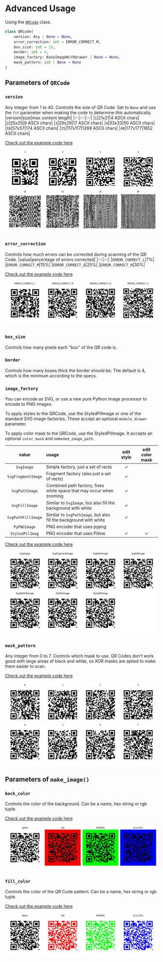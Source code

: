 # Advanced Usage
Using the [`QRCode`](../qrcode/main.py#L77) class.
```python
class QRCode(
    version: Any | None = None,
    error_correction: int = ERROR_CORRECT_M,
    box_size: int = 10,
    border: int = 4,
    image_factory: BaseImageWithDrawer | None = None,
    mask_pattern: int | None = None
)
```

## Parameters of `QRCode`

### `version`
Any integer from 1 to 40. Controlls the size of QR Code. Set to `None` and use the `fit` parameter when making the code to determine this automatically.
|version|size|max content length|
|:-:|:-:|:-:|
|`1`|21x21|4 ASCII chars|
|`2`|25x25|9 ASCII chars|
|`3`|29x29|17 ASCII chars|
|`4`|33x33|50 ASCII chars|
|`10`|57x57|174 ASCII chars|
|`25`|117x117|1269 ASCII chars|
|`40`|177x177|1852 ASCII chars|

[Check out the example code here](./examples/version.py)

![](./examples/version.png)


### `error_correction`
Controls how much errors can be corrected during scanning of the QR Code.
|value|percentage of errors corrected|
|:-:|:-:|
|`ERROR_CORRECT_L`|7%|
|`ERROR_CORRECT_M`|15%|
|`ERROR_CORRECT_Q`|25%|
|`ERROR_CORRECT_H`|30%|

[Check out the example code here](./examples/error_correction.py)

![](./examples/error_correction.png)


### `box_size`
Controls how many pixels each "box" of the QR code is.


### `border`
Controls how many boxes thick the border should be. The default is 4, which is the minimum according to the specs.


### `image_factory`
You can encode as SVG, or use a new pure Python image processor to encode to PNG images.

To apply styles to the QRCode, use the StyledPilImage or one of the standard SVG image factories. These accept an optional `module_drawer` parameter.

To apply color mask to the QRCode, use the StyledPilImage. It accepts an optional `color_mask` and `embeded_image_path`.

|value|usage|edit style|edit color mask|
|:-:|:-|:-:|:-:|
|`SvgImage`|Simple factory, just a set of rects|&check;||
|`SvgFragmentImage`|Fragment factory (also just a set of rects)|&check;||
|`SvgPathImage`|Combined path factory, fixes white space that may occur when zooming|&check;||
|`SvgFillImage`|Similar to `SvgImage`, but also fill the background with white|&check;||
|`SvgPathFillImage`|Similar to `SvgPathImage`, but also fill the background with white|&check;||
|`PyPNGImage`|PNG encoder that uses pypng|||
|`StyledPilImag`|PNG encoder that uses Pillow|&check;|&check;|

[Check out the example code here](./examples/image_factory.py)

![](./examples/image_factory.png)


### `mask_pattern`
Any integer from 0 to 7. Controls which mask to use. QR Codes don't work good with large areas of black and white, so XOR masks are aplied to make them easier to scan.

[Check out the example code here](./examples/mask_pattern.py)

![](./examples/mask_pattern.png)


## Parameters of `make_image()`

### `back_color`
Controls the color of the background. Can be a name, hex string or rgb tuple.

[Check out the example code here](./examples/back_color.py)

![](./examples/back_color.png)


### `fill_color`
Controls the color of the QR Code pattern. Can be a name, hex string or rgb tuple.

[Check out the example code here](./examples/fill_color.py)

![](./examples/fill_color.png)
